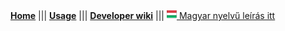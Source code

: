 [**Home**](/index.html) ||| [**Usage**](usage.html) ||| [**Developer wiki**](/wiki) ||| [![hu_HU](icons/hu.png) Magyar nyelvű leírás itt](hu/)
